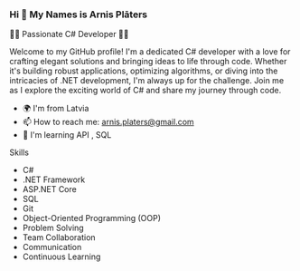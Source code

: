 ### Hi 👋 My Names is Arnis Plāters

👨‍💻 Passionate C# Developer 👨‍💻

Welcome to my GitHub profile! I'm a dedicated C# developer with a love for crafting elegant solutions and bringing ideas to life through code. Whether it's building robust applications, optimizing algorithms, or diving into the intricacies of .NET development, I'm always up for the challenge. Join me as I explore the exciting world of C# and share my journey through code.

- 🌍 I'm from Latvia
- 📫 How to reach me: arnis.platers@gmail.com
- 🧠 I'm learning API , SQL

Skills
- C#
- .NET Framework
- ASP.NET Core
- SQL
- Git
- Object-Oriented Programming (OOP)
- Problem Solving
- Team Collaboration
- Communication
- Continuous Learning
